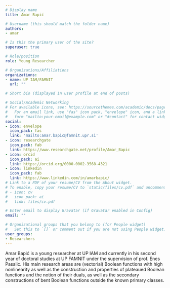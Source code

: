```yaml
---
# Display name
title: Amar Bapić

# Username (this should match the folder name)
authors:
- amar

# Is this the primary user of the site?
superuser: true

# Role/position
role: Young Researcher

# Organizations/Affiliations
organizations:
- name: UP IAM/FAMNIT
  url: ""

# Short bio (displayed in user profile at end of posts)

# Social/Academic Networking
# For available icons, see: https://sourcethemes.com/academic/docs/page-builder/#icons
#   For an email link, use "fas" icon pack, "envelope" icon, and a link in the
#   form "mailto:your-email@example.com" or "#contact" for contact widget.
social:
- icon: envelope
  icon_pack: fas
  link: 'mailto:amar.bapic@famnit.upr.si'
- icon: researchgate
  icon_pack: fab
  link: https://www.researchgate.net/profile/Amar_Bapic
- icon: orcid
  icon_pack: ai
  link: https://orcid.org/0000-0002-3568-4321
- icon: linkedin
  icon_pack: fab
  link: https://www.linkedin.com/in/amarbapic/
# Link to a PDF of your resume/CV from the About widget.
# To enable, copy your resume/CV to `static/files/cv.pdf` and uncomment the lines below.
# - icon: cv
#   icon_pack: ai
#   link: files/cv.pdf

# Enter email to display Gravatar (if Gravatar enabled in Config)
email: ""

# Organizational groups that you belong to (for People widget)
#   Set this to `[]` or comment out if you are not using People widget.
user_groups:
- Researchers
---
```


Amar Bapić is a young researcher at UP IAM and currently in his second year of doctoral studies at UP FAMNIT under the supervision of prof. Enes Pasalic. His main research areas are (vectorial) Boolean functions with high nonlinearity as well as the construction and properties of plateaued Boolean functions and the notion of their duals, as well as the secondary constructions of bent Boolean functions outside the known primary classes.